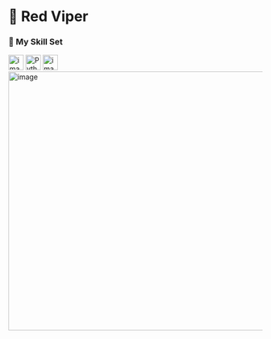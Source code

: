 # 🐍 Red Viper  


### 🧠 My Skill Set

<div align="left">
  <img width="30" height="30" alt="image" src="https://github.com/user-attachments/assets/56728019-04a3-4a37-af0f-83e7c8ea2235" />
  <img src="https://cdn.jsdelivr.net/gh/devicons/devicon/icons/python/python-original.svg" height="30" alt="Python" />
  <img width="30" height="30" alt="image" src="https://github.com/user-attachments/assets/f0135307-1d94-4057-91e7-1762c1574338" />
  <img width="512" height="512" alt="image" src="https://github.com/user-attachments/assets/704ddf07-f533-4abd-af79-168a248a2029" />


</div>
